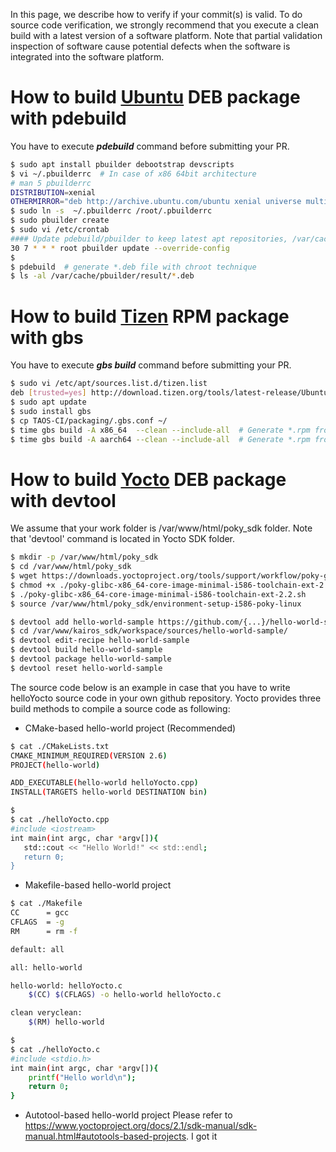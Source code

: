 
In this page, we describe how to verify if your commit(s) is valid. To do source code verification,
we strongly recommend that you execute a clean build with a latest version of a software platform.
Note that partial validation inspection of software cause potential defects when the software is
integrated into the software platform.

# How to build [Ubuntu](https://wiki.ubuntu.com/PbuilderHowto) DEB package with pdebuild
You have to execute ***pdebuild*** command before submitting your PR.
```bash
$ sudo apt install pbuilder debootstrap devscripts
$ vi ~/.pbuilderrc  # In case of x86 64bit architecture
# man 5 pbuilderrc
DISTRIBUTION=xenial
OTHERMIRROR="deb http://archive.ubuntu.com/ubuntu xenial universe multiverse |deb [trusted=yes] http://ppa.launchpad.net/nnstreamer/ppa/ubuntu xenial main"
$ sudo ln -s  ~/.pbuilderrc /root/.pbuilderrc
$ sudo pbuilder create
$ sudo vi /etc/crontab
#### Update pdebuild/pbuilder to keep latest apt repositories, /var/cache/pbuilder/base.tgz
30 7 * * * root pbuilder update --override-config
$
$ pdebuild  # generate *.deb file with chroot technique
$ ls -al /var/cache/pbuilder/result/*.deb
```

# How to build [Tizen](https://source.tizen.org/documentation/reference/git-build-system/usage/gbs-build) RPM package with gbs
You have to execute ***gbs build*** command before submitting your PR.
```bash
$ sudo vi /etc/apt/sources.list.d/tizen.list
deb [trusted=yes] http://download.tizen.org/tools/latest-release/Ubuntu_16.04/ / # upgraded to xenial
$ sudo apt update
$ sudo install gbs
$ cp TAOS-CI/packaging/.gbs.conf ~/
$ time gbs build -A x86_64  --clean --include-all  # Generate *.rpm from source for x86_64
$ time gbs build -A aarch64 --clean --include-all  # Generate *.rpm from source for aarch64
```

# How to build [Yocto](https://wiki.yoctoproject.org/wiki/Application_Development_with_Extensible_SDK) DEB package with devtool
We assume that your work folder is /var/www/html/poky_sdk folder. Note that 'devtool' command is located in Yocto SDK folder.

```bash
$ mkdir -p /var/www/html/poky_sdk
$ cd /var/www/html/poky_sdk
$ wget https://downloads.yoctoproject.org/tools/support/workflow/poky-glibc-x86_64-core-image-minimal-i586-toolchain-ext-2.2.sh
$ chmod +x ./poky-glibc-x86_64-core-image-minimal-i586-toolchain-ext-2.2.sh
$ ./poky-glibc-x86_64-core-image-minimal-i586-toolchain-ext-2.2.sh
$ source /var/www/html/poky_sdk/environment-setup-i586-poky-linux

$ devtool add hello-world-sample https://github.com/{...}/hello-world-sample.git
$ cd /var/www/kairos_sdk/workspace/sources/hello-world-sample/
$ devtool edit-recipe hello-world-sample
$ devtool build hello-world-sample
$ devtool package hello-world-sample
$ devtool reset hello-world-sample
```

The source code below is an example in case that you have to write helloYocto source code in your own github repository.
Yocto provides three build methods to compile a source code as following:

* CMake-based hello-world project (Recommended)
```bash
$ cat ./CMakeLists.txt
CMAKE_MINIMUM_REQUIRED(VERSION 2.6)
PROJECT(hello-world)

ADD_EXECUTABLE(hello-world helloYocto.cpp)
INSTALL(TARGETS hello-world DESTINATION bin)

$
$ cat ./helloYocto.cpp
#include <iostream>
int main(int argc, char *argv[]){
   std::cout << "Hello World!" << std::endl;
   return 0;
}
```
* Makefile-based hello-world project
```bash
$ cat ./Makefile
CC      = gcc
CFLAGS  = -g
RM      = rm -f

default: all

all: hello-world

hello-world: helloYocto.c
    $(CC) $(CFLAGS) -o hello-world helloYocto.c

clean veryclean:
    $(RM) hello-world

$
$ cat ./helloYocto.c
#include <stdio.h>
int main(int argc, char *argv[]){
    printf("Hello world\n");
    return 0;
}
```

* Autotool-based hello-world project
Please refer to https://www.yoctoproject.org/docs/2.1/sdk-manual/sdk-manual.html#autotools-based-projects.
I got it
